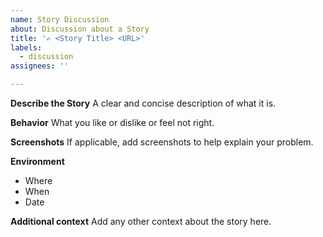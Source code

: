 ```yaml
---
name: Story Discussion
about: Discussion about a Story
title: '✍️ <Story Title> <URL>'
labels:
  - discussion
assignees: ''

---
```


**Describe the Story**
A clear and concise description of what it is.

**Behavior**
What you like or dislike or feel not right.

**Screenshots**
If applicable, add screenshots to help explain your problem.

**Environment**
 - Where
 - When
 - Date

**Additional context**
Add any other context about the story here.
